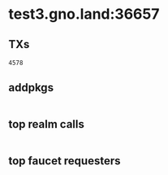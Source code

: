 # test3.gno.land:36657

## TXs
```
4578
```

## addpkgs
```
```

## top realm calls
```
```

## top faucet requesters
```
```

